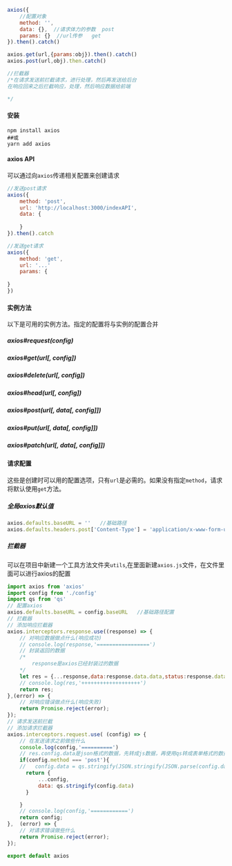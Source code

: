 ```js
axios({
    //配置对象
    method: '',
    data: {},  //请求体力的参数  post
    params: {}  //url传参   get
}).then().catch()

axios.get(url,{params:obj}).then().catch()
axios.post(url,obj).then.catch()

//拦截器
/*在请求发送前拦截请求，进行处理，然后再发送给后台
在响应回来之后拦截响应，处理，然后响应数据给前端

*/
```

#### 安装

```shell
npm install axios
##或
yarn add axios
```

#### axios API

可以通过向`axios`传递相关配置来创建请求

```js
//发送post请求
axios({
    method: 'post',
    url: 'http://localhost:3000/indexAPI',
    data: {
        
    }
}).then().catch

//发送get请求
axios({
    method: 'get',
    url: '...'
    params: {
    
}
})
```

#### 实例方法

以下是可用的实例方法。指定的配置将与实例的配置合并

##### axios#request(config)

##### axios#get(url[, config])

##### axios#delete(url[, config])

##### axios#head(url[, config])

##### axios#post(url[, data[, config]])

##### axios#put(url[, data[, config]])

##### axios#patch(url[, data[, config]])

#### 请求配置

这些是创建时可以用的配置选项，只有`url`是必需的。如果没有指定`method`，请求将默认使用`get`方法。

##### 全局axios默认值

```js
axios.defaults.baseURL = ''   //基础路径
axios.defaults.headers.post['Content-Type'] = 'application/x-www-form-urlencoded'  //post请求头配置
```

##### 拦截器

可以在项目中新建一个工具方法文件夹`utils`,在里面新建`axios.js`文件，在文件里面可以进行axios的配置

```js
import axios from 'axios'
import config from './config'
import qs from 'qs'
// 配置axios
axios.defaults.baseURL = config.baseURL   //基础路径配置
// 拦截器
// 添加响应拦截器
axios.interceptors.response.use((response) => {
    // 对响应数据做点什么(响应成功)
    // console.log(response,'=================')
    // 封装返回的数据
    /* 
        response是axios已经封装过的数据
    */
    let res = {...response,data:response.data.data,status:response.data.status,statusText:response.data.message}
    // console.log(res,'+++++++++++++++++++')
    return res;
},(error) => {
    // 对响应错误做点什么(响应失败)
    return Promise.reject(error);
});
// 请求发送前拦截
// 添加请求拦截器
axios.interceptors.request.use( (config) => {
    // 在发送请求之前做些什么
    console.log(config,'==========')
    // res.config.data是json格式的数据，先转成js数据，再使用qs转成表单格式的数据
    if(config.method === 'post'){
    //   config.data = qs.stringify(JSON.stringify(JSON.parse(config.data)))
      return {
          ...config,
          data: qs.stringify(config.data)
      }

    }
    // console.log(config,'============')
    return config;
},  (error) => {
    // 对请求错误做些什么
    return Promise.reject(error);
});

export default axios
```



















